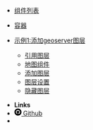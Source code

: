 * [组件列表](zh-cn/BImain/summary.md)
* [容器](zh-cn/BImain/contains.md)

* [示例1:添加geoserver图层](zh-cn/add_geoserver_layers.md)
    * [引用图层](zh-cn/add_geoserver_layers-0.md "添加geoserver图层")  
    * [地图组件](zh-cn/add_geoserver_layers-1.md "添加geoserver图层")  
    * [添加图层](zh-cn/add_geoserver_layers-2.md "添加geoserver图层")  
    * [图层设置](zh-cn/add_geoserver_layers-3.md "添加geoserver图层")  
    * [隐藏图层](zh-cn/add_geoserver_layers-4.md "添加geoserver图层")  
- **Links**
- [<svg xmlns="http://www.w3.org/2000/svg" width="16" height="16" viewBox="0 0 24 24"><path d="M12 0c-6.627 0-12 5.373-12 12s5.373 12 12 12 12-5.373 12-12-5.373-12-12-12zm2.218 18.616c-.354.069-.468-.149-.468-.336v-1.921c0-.653-.229-1.079-.481-1.296 1.56-.173 3.198-.765 3.198-3.454 0-.765-.273-1.389-.721-1.879.072-.177.312-.889-.069-1.853 0 0-.587-.188-1.923.717-.561-.154-1.159-.231-1.754-.234-.595.003-1.193.08-1.753.235-1.337-.905-1.925-.717-1.925-.717-.379.964-.14 1.676-.067 1.852-.448.49-.722 1.114-.722 1.879 0 2.682 1.634 3.282 3.189 3.459-.2.175-.381.483-.444.936-.4.179-1.413.488-2.037-.582 0 0-.37-.672-1.073-.722 0 0-.683-.009-.048.426 0 0 .46.215.777 1.024 0 0 .405 1.25 2.353.826v1.303c0 .185-.113.402-.462.337-2.782-.925-4.788-3.549-4.788-6.641 0-3.867 3.135-7 7-7s7 3.133 7 7c0 3.091-2.003 5.715-4.782 6.641z"/></svg> Github](https://github.com/pizzcato)
- 
